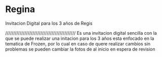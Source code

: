 # Regina
Invitacion Digital para los 3 años de Regis 

////////////////////////////////////////////
Es una invitacion digital sencilla con la que se puede realizar una initacion para los 3 años 
esta enfocado en la tematica de Frozen, por lo cual en caso de quere realizar cambios sin problemas
se pueden cambiar la fotos de al inicio en espera de revision

